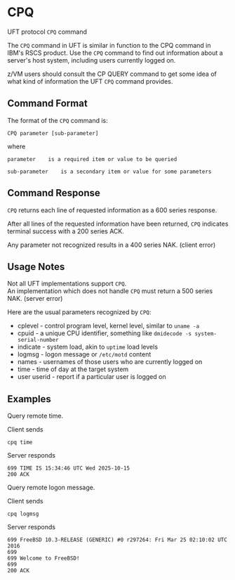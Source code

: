 # CPQ

UFT protocol `CPQ` command

The `CPQ` command in UFT is similar in function to the CPQ command
in IBM's RSCS product. Use the `CPQ` command to find out information
about a server's host system, including users currently logged on.

z/VM users should consult the CP QUERY command to get some idea
of what kind of information the UFT `CPQ` command provides.

## Command Format

The format of the `CPQ` command is:

    CPQ parameter [sub-parameter]

where

    parameter    is a required item or value to be queried

    sub-parameter    is a secondary item or value for some parameters

## Command Response

`CPQ` returns each line of requested information as a 600 series response.

After all lines of the requested information have been returned,
`CPQ` indicates terminal success with a 200 series ACK.

Any parameter not recognized results in a 400 series NAK. (client error)

## Usage Notes

Not all UFT implementations support `CPQ`. <br/>
An implementation which does not handle `CPQ` must return
a 500 series NAK. (server error)

Here are the usual parameters recognized by `CPQ`:

* cplevel - control program level, kernel level, similar to `uname -a`
* cpuid - a unique CPU identifier, something like `dmidecode -s system-serial-number`
* indicate - system load, akin to `uptime` load levels
* logmsg - logon message or `/etc/motd` content
* names - usernames of those users who are currently logged on
* time - time of day at the target system
* user userid - report if a particular user is logged on

## Examples

Query remote time.

Client sends

    cpq time

Server responds

    699 TIME IS 15:34:46 UTC Wed 2025-10-15   
    200 ACK

Query remote logon message.

Client sends

    cpq logmsg

Server responds

    699 FreeBSD 10.3-RELEASE (GENERIC) #0 r297264: Fri Mar 25 02:10:02 UTC 2016
    699
    699 Welcome to FreeBSD!
    699
    200 ACK






